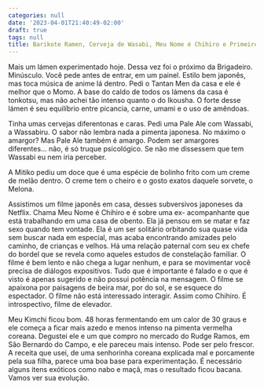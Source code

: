 ```yaml
---
categories: null
date: '2023-04-01T21:40:49-02:00'
draft: true
tags: null
title: Barikote Ramen, Cerveja de Wasabi, Meu Nome é Chihiro e Primeiro Kimchi
---
```


Mais um lámen experimentado hoje. Dessa vez foi o próximo da Brigadeiro. Minúsculo. Você pede antes de entrar, em um painel. Estilo bem japonês, mas toca música de anime lá dentro. Pedi o Tantan Men da casa e ele é melhor que o Momo. A base do caldo de todos os lámens da casa é tonkotsu, mas não achei tão intenso quanto o do Ikousha. O forte desse lámen é seu equilíbrio entre picancia, carne, umami e o uso de amêndoas.

Tinha umas cervejas diferentonas e caras. Pedi uma Pale Ale com Wassabi, a Wassabiru. O sabor não lembra nada a pimenta japonesa. No máximo o amargor? Mas Pale Ale também é amargo. Podem ser amargores diferentes... não, é só truque psicológico. Se não me dissessem que tem Wassabi eu nem iria perceber.

A Mitiko pediu um doce que é uma espécie de bolinho frito com um creme de melão dentro. O creme tem o cheiro e o gosto exatos daquele sorvete, o Melona.

Assistimos um filme japonês em casa, desses subversivos japoneses da Netflix. Chama Meu Nome é Chihiro e é sobre uma ex- acompanhante que está trabalhando em uma casa de obento. Ela já pensou em se matar e faz sexo quando tem vontade. Ela é um ser solitário orbitando sua quase vida sem buscar nada em especial, mas acaba encontrando amizades pelo caminho, de crianças e velhos. Há uma relação paternal com seu ex chefe do bordel que se revela como aqueles estudos de constelação familiar. O filme é bem lento e não chega a lugar nenhum, e para se movimentar você precisa de diálogos expositivos. Tudo que é importante é falado e o que é visto é apenas sugerido e não possui potência na mensagem. O filme se apaixona por paisagens de beira mar, por do sol, e se esquece do espectador. O filme não está interessado interagir. Assim como Chihiro. É introspectivo, filme de elevador.

Meu Kimchi ficou bom. 48 horas fermentando em um calor de 30 graus e ele começa a ficar mais azedo e menos intenso na pimenta vermelha coreana. Degustei ele e um que compro no mercado do Rudge Ramos, em São Bernardo do Campo, e ele pareceu mais intenso. Pode ser pelo frescor. A receita que usei, de uma senhorinha coreana explicada mal e porcamente pela sua filha, parece uma boa base para experimentação. É necessário alguns itens exóticos como nabo e maçã, mas o resultado ficou bacana. Vamos ver sua evolução.